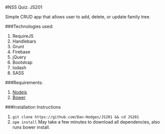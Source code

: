 #NSS Quiz: JS201

Simple CRUD app that allows user to add, delete, or update family tree.  

###Technologies used:
1. RequireJS
2. Handlebars
3. Grunt
4. Firebase
5. jQuery
6. Bootstrap
7. lodash
8. SASS

###Requirements:
1. [Nodejs](https://nodejs.org/en/)
2. [Bower](http://bower.io/)

###Installation Instructions
1. ```git clone https://github.com/Dan-Hodges/JS201 && cd JS201```
2. ```npm install``` May take a few minutes to download all dependencies, also runs bower install.
